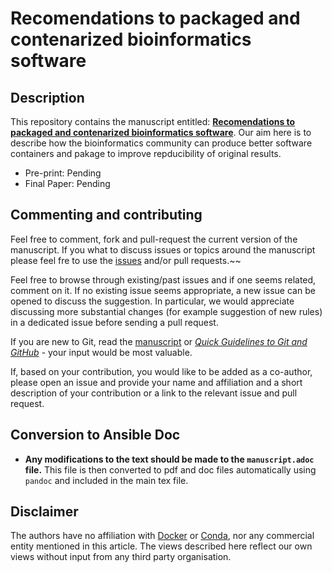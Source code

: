 # Recomendations to packaged and contenarized bioinformatics software

## Description

This repository contains the manuscript entitled:
[**Recomendations to packaged and contenarized bioinformatics software**](https://github.com/ypriverol/containers-rules-manuscript). Our
aim here is to describe how the bioinformatics community can produce better software containers and pakage to improve repducibility of original results.

* Pre-print: Pending
* Final Paper: Pending

## Commenting and contributing

Feel free to comment, fork and pull-request the current version of the manuscript. If you what to discuss issues or topics around the manuscript please feel fre to use the
[issues](https://github.com/ypriverol/containers-rules-manuscript/issues) and/or pull
requests.~~

Feel free to browse through existing/past issues and if one seems
related, comment on it. If no existing issue seems appropriate, a new
issue can be opened to discuss the suggestion. In particular, we would
appreciate discussing more substantial changes (for example suggestion
of new rules) in a dedicated issue before sending a pull request.

If you are new to Git, read the
[manuscript](https://github.com/ypriverol/github-paper/blob/master/document/manuscript.md)
or
[*Quick Guidelines to Git and GitHub*](https://guides.github.com/activities/hello-world/) -
your input would be most valuable.

If, based on your contribution, you would like to be added as a
co-author, please open an issue and provide your name and affiliation
and a short description of your contribution or a link to the relevant
issue and pull request.

## Conversion to Ansible Doc

- **Any modifications to the text should be made to the
  `manuscript.adoc` file.** This file is then converted to pdf and doc files automatically using
  `pandoc` and included in the main tex file.

## Disclaimer

The authors have no affiliation with [Docker](https://docker.com/) or [Conda](https://conda.io/docs/),
nor any commercial entity mentioned in this article. The views
described here reflect our own views without input from any third party
organisation.